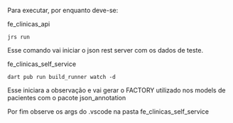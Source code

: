 Para executar, por enquanto deve-se:

fe_clinicas_api
```
jrs run
```
Esse comando vai iniciar o json rest server com os dados de teste.

fe_clinicas_self_service
```
dart pub run build_runner watch -d
```
Esse iniciara a observação e vai gerar o FACTORY utilizado nos models de pacientes com o pacote json_annotation

Por fim observe os args do .vscode na pasta fe_clinicas_self_service
